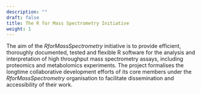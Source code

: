 ```yaml
---
description: ""
draft: false
title: The R for Mass Spectrometry Initiative
weight: 1
---
```


The aim of the *RforMassSpectrometry* initiative is to provide
efficient, thoroughly documented, tested and flexible R software for
the analysis and interpretation of high throughput mass spectrometry
assays, including proteomics and metabolomics experiments. The project
formalises the longtime collaborative development efforts of its core
members under the *RforMassSpectrometry* organisation to facilitate
dissemination and accessibility of their work.
